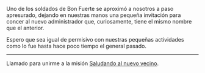 Uno de los soldados de Bon Fuerte se aproximó a nosotros a paso apresurado, dejando en nuestras manos una pequeña invitación para concer al nuevo administrador que, curiosamente, tiene el mismo nombre que el anterior.

Espero que sea igual de permisivo con nuestras pequeñas actividades como lo fue hasta hace poco tiempo el general pasado.

---

Llamado para unirme a la misión [Saludando al nuevo vecino](../../Saludar%20al%20nuevo%20vecino.md).